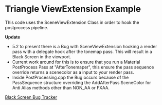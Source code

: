 # Triangle ViewExtension Example

This code uses the SceneViewExtension Class in order to hook the postprocess pipeline.

**Update**
- 5.2 to present there is a Bug with SceneViewExtension hooking a render pass with a delegate hook after the tonemap pass. This will result in a Black Screen in the viewport.
- Current work around for this is to ensure that you run a Material PostProcess Pass at "AfterTonemaper", this ensure the pass sequence override returns a scenecolor as a input to your render pass.
- Inside PostProcessing.cpp the Bug occurs because of the PassSequence structure overriding the AddAfterPass SceneColor for Anti Alias methods other than NON_AA or FXAA.

[Black Screen Bug Tracker](https://issues.unrealengine.com/issue/UE-194365)
